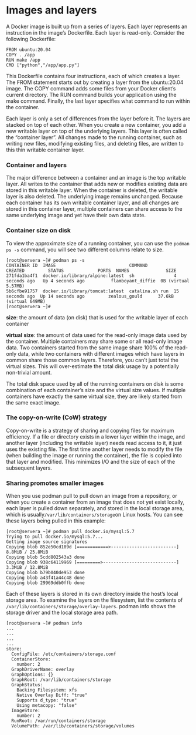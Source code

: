 # Images and layers

A Docker image is built up from a series of layers. Each layer represents an instruction in the image’s Dockerfile. Each layer is read-only. Consider the following Dockerfile:

```
FROM ubuntu:20.04
COPY . /app
RUN make /app
CMD ["python","/app/app.py"]
```

This Dockerfile contains four instructions, each of which creates a layer. The FROM statement starts out by creating a layer from the ubuntu:20.04 image. The COPY command adds some files from your Docker client’s current directory. The RUN command builds your application using the make command. Finally, the last layer specifies what command to run within the container.&#x20;

Each layer is only a set of differences from the layer before it. The layers are stacked on top of each other. When you create a new container, you add a new writable layer on top of the underlying layers. This layer is often called the “container layer”. All changes made to the running container, such as writing new files, modifying existing files, and deleting files, are written to this thin writable container layer.

### Container and layers&#x20;

The major difference between a container and an image is the top writable layer. All writes to the container that adds new or modifies existing data are stored in this writable layer. When the container is deleted, the writable layer is also deleted. The underlying image remains unchanged. Because each container has its own writable container layer, and all changes are stored in this container layer, multiple containers can share access to the same underlying image and yet have their own data state.

### Container size on disk

To view the approximate size of a running container, you can use the `podman ps -s` command, you will see two different columns relate to size.

```
[root@servera ~]# podman ps -s
CONTAINER ID  IMAGE                            COMMAND          CREATED         STATUS             PORTS  NAMES              SIZE
271fda1ba4f1  docker.io/library/alpine:latest  sh               4 seconds ago   Up 4 seconds ago          flamboyant_diffie  0B (virtual 5.57MB)
5b6cfbe91757  docker.io/library/tomcat:latest  catalina.sh run  15 seconds ago  Up 14 seconds ago         zealous_gould      37.6kB (virtual 649MB)
[root@servera ~]# 

```

**size**: the amount of data (on disk) that is used for the writable layer of each container

**virtual** **size**: the amount of data used for the read-only image data used by the container. Multiple containers may share some or all read-only image data. Two containers started from the same image share 100% of the read-only data, while two containers with different images which have layers in common share those common layers. Therefore, you can’t just total the virtual sizes. This will over-estimate the total disk usage by a potentially non-trivial amount.

The total disk space used by all of the running containers on disk is some combination of each container’s size and the virtual size values. If multiple containers have exactly the same virtual size, they are likely started from the same exact image.

### The copy-on-write (CoW) strategy

Copy-on-write is a strategy of sharing and copying files for maximum efficiency. If a file or directory exists in a lower layer within the image, and another layer (including the writable layer) needs read access to it, it just uses the existing file. The first time another layer needs to modify the file (when building the image or running the container), the file is copied into that layer and modified. This minimizes I/O and the size of each of the subsequent layers.

### Sharing promotes smaller images

When you use podman pull to pull down an image from a repository, or when you create a container from an image that does not yet exist locally, each layer is pulled down separately, and stored in the local storage area, which is usually`/var/lib/containers/storage`on Linux hosts. You can see these layers being pulled in this example:

```
[root@servera ~]# podman pull docker.io/mysql:5.7
Trying to pull docker.io/mysql:5.7...
Getting image source signatures
Copying blob 852e50cd189d [============>-------------------------] 8.8MiB / 25.8MiB
Copying blob 5cdd802543a3 done  
Copying blob 938c64119969 [=========>----------------------------] 3.3MiB / 12.8MiB
Copying blob b79b040de953 done  
Copying blob a43f41a44c48 done  
Copying blob 29969ddb0ffb done  
```

Each of these layers is stored in its own directory inside the host’s local storage area. To examine the layers on the filesystem, list the contents of `/var/lib/containers/storage/overlay-layers`. podman info shows the storage driver and the local storage area path.&#x20;

```
[root@servera ~]# podman info
...
...
...
...
store:
  ConfigFile: /etc/containers/storage.conf
  ContainerStore:
    number: 2
  GraphDriverName: overlay
  GraphOptions: {}
  GraphRoot: /var/lib/containers/storage
  GraphStatus:
    Backing Filesystem: xfs
    Native Overlay Diff: "true"
    Supports d_type: "true"
    Using metacopy: "false"
  ImageStore:
    number: 2
  RunRoot: /var/run/containers/storage
  VolumePath: /var/lib/containers/storage/volumes

```
